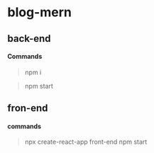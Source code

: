 # blog-mern




## back-end
#### Commands

> npm i

> npm start



## fron-end
#### commands

> npx create-react-app front-end
> npm start
